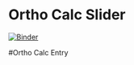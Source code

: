 # Ortho Calc Slider
[![Binder](https://mybinder.org/badge_logo.svg)](https://mybinder.org/v2/gh/VestaFinLiteracy/SimpleCalcs/master?urlpath=%2Fvoila%2Frender%2FSimpleCalc.ipynb)

#Ortho Calc Entry
